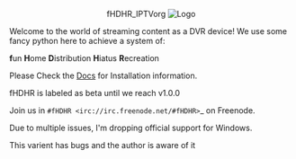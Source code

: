 <p align="center">fHDHR_IPTVorg    <img src="docs/images/logo.ico" alt="Logo"/></p>


Welcome to the world of streaming content as a DVR device! We use some fancy python here to achieve a system of:

**f**un
**H**ome
**D**istribution
**H**iatus
**R**ecreation


Please Check the [Docs](docs/README.md) for Installation information.

fHDHR is labeled as beta until we reach v1.0.0

Join us in `#fHDHR <irc://irc.freenode.net/#fHDHR>`_ on Freenode.


Due to multiple issues, I'm dropping official support for Windows.


This varient has bugs and the author is aware of it
